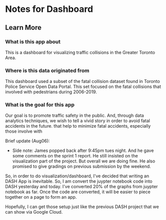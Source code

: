 # Notes for Dashboard

## Learn More

### What is this app about  

This is a dashboard for visualizing traffic collisions in the Greater Toronto Area.

### Where is this data originated from

This dashboard used a subset of the fatal collision dataset found in Toronto Police Service Open Data Portal. This set focused on the fatal collisions that involved with pedestrians during 2006-2019.

### What is the goal for this app

Our goal is to promote traffic safety in the public. And, through data analytics techniques, we wish to tell a vivid story in order to avoid fatal accidents in the future. that help to minimize fatal accidents, especially those involve with


Brief update (Aug06): 
- Side note: James popped back after 9:45pm tues night. And he gave some comments on the sprint 1 report. He still insisted on the visualization part of the project. But overall we are doing fine. He also promised to give gradings on previous submission by the weekend.

So, in order to do visualization/dashboard, I've decided that writing an DASH App is inevitable. So, I am convert the juypter notebook code into DASH yesterday and today. I've converted 20% of the graphs from juypter notebook as far. Once the code are converted, it will be easier to piece together on a page to form an app.

Hopefully, I can get those setup just like the previous DASH project that we can show via Google Cloud.

